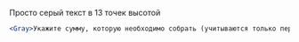 Просто серый текст в 13 точек высотой

```jsx harmony
<Gray>Укажите сумму, которую необходимо собрать (учитываются только переводы на Яндекс.Деньги и через CloudPaymets). При необходимости, укажите ранее собранную сумму и количество пожертвоваших.</Gray>
```